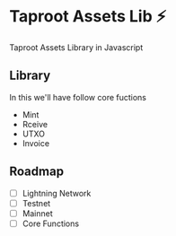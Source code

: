 # Taproot Assets Lib ⚡ 

Taproot Assets Library in Javascript

## Library

In this we'll have follow core fuctions

- Mint
- Rceive
- UTXO
- Invoice

## Roadmap

- [ ] Lightning Network
- [ ] Testnet
- [ ] Mainnet
- [ ] Core Functions

